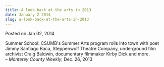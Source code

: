 ```yaml
---
title: A look back at the arts in 2013
date: January 2 2014
slug: a-look-back-at-the-arts-in-2013
---
```


 



<span class="date">Posted on Jan 02, 2014    </span>
<p>Summer School: CSUMB&apos;s Summer Arts program rolls into town with
poet Jimmy Santiago Baca, Steppenwolf Theatre Company, underground
film archivist Craig Baldwin, documentary filmmaker Kirby Dick and
more.<br>
&#x2013; <em>Monterey County Weekly</em>, Dec. 26, 2013</br></p>





 
